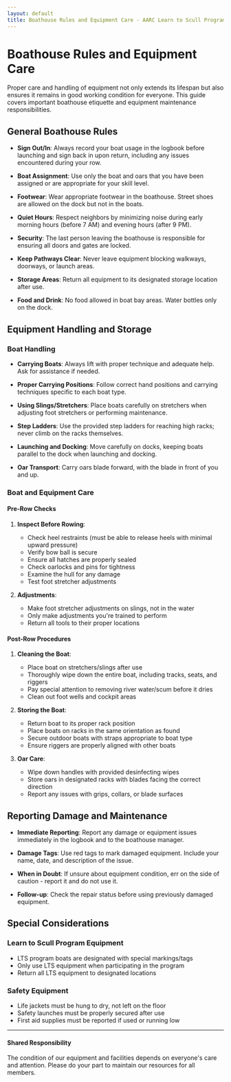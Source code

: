 ```yaml
---
layout: default
title: Boathouse Rules and Equipment Care - AARC Learn to Scull Program
---
```


# Boathouse Rules and Equipment Care

Proper care and handling of equipment not only extends its lifespan but also ensures it remains in good working condition for everyone. This guide covers important boathouse etiquette and equipment maintenance responsibilities.

## General Boathouse Rules

- **Sign Out/In**: Always record your boat usage in the logbook before launching and sign back in upon return, including any issues encountered during your row.

- **Boat Assignment**: Use only the boat and oars that you have been assigned or are appropriate for your skill level.

- **Footwear**: Wear appropriate footwear in the boathouse. Street shoes are allowed on the dock but not in the boats.

- **Quiet Hours**: Respect neighbors by minimizing noise during early morning hours (before 7 AM) and evening hours (after 9 PM).

- **Security**: The last person leaving the boathouse is responsible for ensuring all doors and gates are locked.

- **Keep Pathways Clear**: Never leave equipment blocking walkways, doorways, or launch areas.

- **Storage Areas**: Return all equipment to its designated storage location after use.

- **Food and Drink**: No food allowed in boat bay areas. Water bottles only on the dock.

## Equipment Handling and Storage

### Boat Handling

- **Carrying Boats**: Always lift with proper technique and adequate help. Ask for assistance if needed.

- **Proper Carrying Positions**: Follow correct hand positions and carrying techniques specific to each boat type.

- **Using Slings/Stretchers**: Place boats carefully on stretchers when adjusting foot stretchers or performing maintenance.

- **Step Ladders**: Use the provided step ladders for reaching high racks; never climb on the racks themselves.

- **Launching and Docking**: Move carefully on docks, keeping boats parallel to the dock when launching and docking.

- **Oar Transport**: Carry oars blade forward, with the blade in front of you and up.

### Boat and Equipment Care

#### Pre-Row Checks

1. **Inspect Before Rowing**:
   - Check heel restraints (must be able to release heels with minimal upward pressure)
   - Verify bow ball is secure
   - Ensure all hatches are properly sealed
   - Check oarlocks and pins for tightness
   - Examine the hull for any damage
   - Test foot stretcher adjustments

2. **Adjustments**:
   - Make foot stretcher adjustments on slings, not in the water
   - Only make adjustments you're trained to perform
   - Return all tools to their proper locations

#### Post-Row Procedures

1. **Cleaning the Boat**:
   - Place boat on stretchers/slings after use
   - Thoroughly wipe down the entire boat, including tracks, seats, and riggers
   - Pay special attention to removing river water/scum before it dries
   - Clean out foot wells and cockpit areas

2. **Storing the Boat**:
   - Return boat to its proper rack position
   - Place boats on racks in the same orientation as found
   - Secure outdoor boats with straps appropriate to boat type
   - Ensure riggers are properly aligned with other boats

3. **Oar Care**:
   - Wipe down handles with provided desinfecting wipes
   - Store oars in designated racks with blades facing the correct direction
   - Report any issues with grips, collars, or blade surfaces

## Reporting Damage and Maintenance

- **Immediate Reporting**: Report any damage or equipment issues immediately in the logbook and to the boathouse manager.

- **Damage Tags**: Use red tags to mark damaged equipment. Include your name, date, and description of the issue.

- **When in Doubt**: If unsure about equipment condition, err on the side of caution - report it and do not use it.

- **Follow-up**: Check the repair status before using previously damaged equipment.

## Special Considerations

### Learn to Scull Program Equipment

- LTS program boats are designated with special markings/tags
- Only use LTS equipment when participating in the program
- Return all LTS equipment to designated locations

### Safety Equipment

- Life jackets must be hung to dry, not left on the floor
- Safety launches must be properly secured after use
- First aid supplies must be reported if used or running low

---

<div class="info-box tip">
  <h4>Shared Responsibility</h4>
  <p>The condition of our equipment and facilities depends on everyone's care and attention. Please do your part to maintain our resources for all members.</p>
</div>
